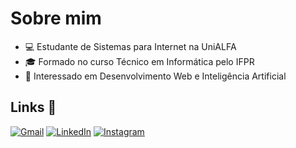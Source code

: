 
# Sobre mim 
- 💻 Estudante de Sistemas para Internet na UniALFA
- 🎓 Formado no curso Técnico em Informática pelo IFPR 
- 🤖 Interessado em Desenvolvimento Web e Inteligência Artificial



## Links 📎
<p align="left">
  <a href="mailto:kaikymassaki2005@gmail.com" target="_blank" title="Gmail">
  <img src="https://img.shields.io/badge/-Gmail-FF0000?style=flat-square&labelColor=FF0000&logo=gmail&logoColor=white&link=" alt="Gmail"/></a>
  <a href="https://www.linkedin.com/in/kaiky-massaki-ishibashi-063781267/" target="_blank" title="LinkedIn">
  <img src="https://img.shields.io/badge/-Linkedin-0e76a8?style=flat-square&logo=Linkedin&logoColor=white&link=" alt="LinkedIn"/></a>
  <a href="https://www.instagram.com/kaikymsski/" target="_blank" title="Instagram">
  <img src="https://img.shields.io/badge/-Instagram-DF0174?style=flat-square&labelColor=DF0174&logo=instagram&logoColor=white&link=" alt="Instagram"/></a>
</p>
